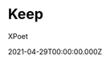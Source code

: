 ---
title: Keep
github: https://github.com/XPoet/hexo-theme-keep
demo: https://xpoet.cn/
license: MIT
author: XPoet
author_link: ''
author_twitter: ''
date: 2021-04-29T00:00:00.000Z
ssg:
  - Hexo
cms: null
css: null
category: null
description: A simple and elegant theme for Hexo. It makes you more focused on writing.
draft: false
publish_date: '2020-03-12T07:34:20Z'
update_date: '2023-01-13T03:07:52Z'
github_star: 1038
github_fork: 159
---